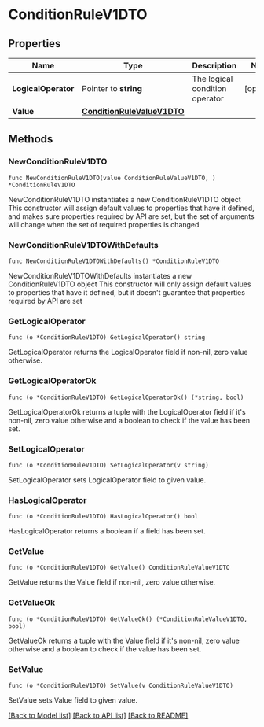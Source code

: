 # ConditionRuleV1DTO

## Properties

Name | Type | Description | Notes
------------ | ------------- | ------------- | -------------
**LogicalOperator** | Pointer to **string** | The logical condition operator | [optional] 
**Value** | [**ConditionRuleValueV1DTO**](ConditionRuleValueV1DTO.md) |  | 

## Methods

### NewConditionRuleV1DTO

`func NewConditionRuleV1DTO(value ConditionRuleValueV1DTO, ) *ConditionRuleV1DTO`

NewConditionRuleV1DTO instantiates a new ConditionRuleV1DTO object
This constructor will assign default values to properties that have it defined,
and makes sure properties required by API are set, but the set of arguments
will change when the set of required properties is changed

### NewConditionRuleV1DTOWithDefaults

`func NewConditionRuleV1DTOWithDefaults() *ConditionRuleV1DTO`

NewConditionRuleV1DTOWithDefaults instantiates a new ConditionRuleV1DTO object
This constructor will only assign default values to properties that have it defined,
but it doesn't guarantee that properties required by API are set

### GetLogicalOperator

`func (o *ConditionRuleV1DTO) GetLogicalOperator() string`

GetLogicalOperator returns the LogicalOperator field if non-nil, zero value otherwise.

### GetLogicalOperatorOk

`func (o *ConditionRuleV1DTO) GetLogicalOperatorOk() (*string, bool)`

GetLogicalOperatorOk returns a tuple with the LogicalOperator field if it's non-nil, zero value otherwise
and a boolean to check if the value has been set.

### SetLogicalOperator

`func (o *ConditionRuleV1DTO) SetLogicalOperator(v string)`

SetLogicalOperator sets LogicalOperator field to given value.

### HasLogicalOperator

`func (o *ConditionRuleV1DTO) HasLogicalOperator() bool`

HasLogicalOperator returns a boolean if a field has been set.

### GetValue

`func (o *ConditionRuleV1DTO) GetValue() ConditionRuleValueV1DTO`

GetValue returns the Value field if non-nil, zero value otherwise.

### GetValueOk

`func (o *ConditionRuleV1DTO) GetValueOk() (*ConditionRuleValueV1DTO, bool)`

GetValueOk returns a tuple with the Value field if it's non-nil, zero value otherwise
and a boolean to check if the value has been set.

### SetValue

`func (o *ConditionRuleV1DTO) SetValue(v ConditionRuleValueV1DTO)`

SetValue sets Value field to given value.



[[Back to Model list]](../README.md#documentation-for-models) [[Back to API list]](../README.md#documentation-for-api-endpoints) [[Back to README]](../README.md)


